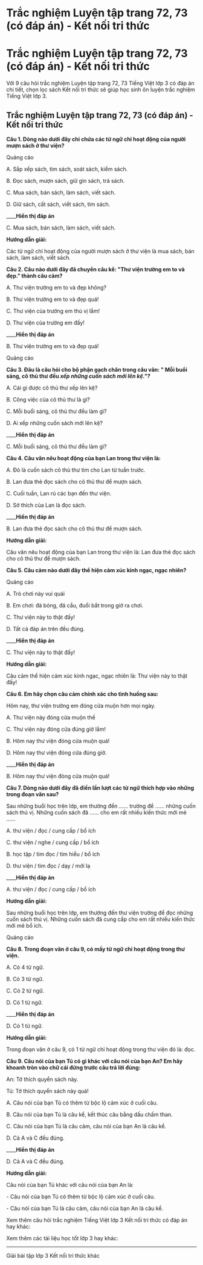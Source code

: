 # Trắc nghiệm Luyện tập trang 72, 73 (có đáp án) - Kết nối tri thức

# Trắc nghiệm Luyện tập trang 72, 73 (có đáp án) - Kết nối tri thức

Với 9 câu hỏi trắc nghiệm Luyện tập trang 72, 73 Tiếng Việt lớp 3 có đáp án chi tiết, chọn lọc sách Kết nối tri thức sẽ giúp học sinh ôn luyện trắc nghiệm Tiếng Việt lớp 3.

## Trắc nghiệm Luyện tập trang 72, 73 (có đáp án) - Kết nối tri thức

**Câu 1. Dòng nào dưới đây chỉ chứa các từ ngữ chỉ hoạt động của người mượn sách ở thư viện?**

Quảng cáo

A. Sắp xếp sách, tìm sách, soát sách, kiểm sách.

B. Đọc sách, mượn sách, giữ gìn sách, trả sách.

C. Mua sách, bán sách, làm sách, viết sách.

D. Giữ sách, cất sách, viết sách, tìm sách.

____**Hiển thị đáp án**

C. Mua sách, bán sách, làm sách, viết sách.

**Hướng dẫn giải:**

Các từ ngữ chỉ hoạt động của người mượn sách ở thư viện là mua sách, bán sách, làm sách, viết sách.

**Câu 2. Câu nào dưới đây đã chuyển câu kể: "Thư viện trường em to và đẹp.” thành câu cảm?**

A. Thư viện trường em to và đẹp không?

B. Thư viện trường em to và đẹp quá!

C. Thư viện của trường em thú vị lắm!

D. Thư viện của trường em đấy!

____**Hiển thị đáp án**

B. Thư viện trường em to và đẹp quá!

Quảng cáo

**Câu 3. Đâu là câu hỏi cho bộ phận gạch chân trong câu văn: " Mỗi buổi sáng, cô thủ thư đều _xếp những cuốn sách mới lên kệ."?_**

A. Cái gì được cô thủ thư xếp lên kệ?

B. Công việc của cô thủ thư là gì?

C. Mỗi buổi sáng, cô thủ thư đều làm gì?

D. Ai xếp những cuốn sách mới lên kệ?

____**Hiển thị đáp án**

C. Mỗi buổi sáng, cô thủ thư đều làm gì?

**Câu 4. Câu văn nêu hoạt động của bạn Lan trong thư viện là:**

A. Đó là cuốn sách cô thủ thư tìm cho Lan từ tuần trước.

B. Lan đưa thẻ đọc sách cho cô thủ thư để mượn sách.

C. Cuối tuần, Lan rủ các bạn đến thư viện.

D. Sở thích của Lan là đọc sách.

____**Hiển thị đáp án**

B. Lan đưa thẻ đọc sách cho cô thủ thư để mượn sách.

**Hướng dẫn giải:**

Câu văn nêu hoạt động của bạn Lan trong thư viện là: Lan đưa thẻ đọc sách cho cô thủ thư để mượn sách.

**Câu 5. Câu cảm nào dưới đây thể hiện cảm xúc kinh ngạc, ngạc nhiên?**

Quảng cáo

A. Trò chơi này vui quái

B. Em chơi: đá bóng, đá cầu, đuổi bắt trong giờ ra chơi.

C. Thư viện này to thật đấy!

D. Tất cả đáp án trên đều đúng.

____**Hiển thị đáp án**

C. Thư viện này to thật đấy!

**Hướng dẫn giải:**

Câu cảm thể hiện cảm xúc kinh ngạc, ngạc nhiên là: Thư viện này to thật đấy!

**Câu 6. Em hãy chọn câu cảm chính xác cho tình huống sau:**

Hôm nay, thư viện trường em đóng cửa muộn hơn mọi ngày.

A. Thư viện này đóng cửa muộn thế

C. Thư viện này đóng cửa đúng giờ lắm!

B. Hôm nay thư viện đóng cửa muộn quá!

D. Hôm nay thư viện đóng cửa đúng giờ.

____**Hiển thị đáp án**

B. Hôm nay thư viện đóng cửa muộn quá!

**Câu 7. Dòng nào dưới đây đã điền lần lượt các từ ngữ thích hợp vào những trong đoạn văn sau?**

Sau những buổi học trên lớp, em thường đến …… trường để …… những cuốn sách thú vị. Những cuốn sách đã …… cho em rất nhiều kiến thức mới mẻ ……

A. thư viện / đọc / cung cấp / bổ ích

C. thư viện / nghe / cung cấp / bổ ích

B. học tập / tìm đọc / tìm hiểu / bổ ích

D. thư viện / tìm đọc / dạy / mới lạ

____**Hiển thị đáp án**

A. thư viện / đọc / cung cấp / bổ ích

**Hướng dẫn giải:**

Sau những buổi học trên lớp, em thường đến thư viện trường để đọc những cuốn sách thú vị. Những cuốn sách đã cung cấp cho em rất nhiều kiến thức mới mẻ bổ ích.

Quảng cáo

**Câu 8. Trong đoạn văn ở câu 9, có mấy từ ngữ chỉ hoạt động trong thư viện.**

A. Có 4 từ ngữ.

B. Có 3 từ ngữ.

C. Có 2 từ ngữ.

D. Có 1 từ ngữ.

____**Hiển thị đáp án**

D. Có 1 từ ngữ.

**Hướng dẫn giải:**

Trong đoạn văn ở câu 9, có 1 từ ngữ chỉ hoạt động trong thư viện đó là: đọc.

**Câu 9. Câu nói của bạn Tú có gì khác với câu nói của bạn An? Em hãy khoanh tròn vào chữ cái đứng trước câu trả lời đúng:**

An: Tớ thích quyển sách này.

Tú: Tớ thích quyển sách này quá!

A. Câu nói của bạn Tú có thêm từ bộc lộ cảm xúc ở cuối câu.

B. Câu nói của bạn Tú là câu kể, kết thúc câu bằng dấu chấm than.

C. Câu nói của bạn Tú là câu cảm, câu nói của bạn An là câu kể.

D. Cả A và C đều đúng.

____**Hiển thị đáp án**

D. Cả A và C đều đúng.

**Hướng dẫn giải:**

Câu nói của bạn Tú khác với câu nói của bạn An là:

\- Câu nói của bạn Tú có thêm từ bộc lộ cảm xúc ở cuối câu.

\- Câu nói của bạn Tú là câu cảm, câu nói của bạn An là câu kể.

Xem thêm câu hỏi trắc nghiệm Tiếng Việt lớp 3 Kết nối tri thức có đáp án hay khác:

Xem thêm các tài liệu học tốt lớp 3 hay khác:

* * *

Giải bài tập lớp 3 Kết nối tri thức khác
